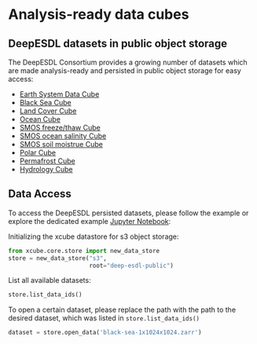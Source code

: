 # Analysis-ready data cubes
## DeepESDL datasets in public object storage

The DeepESDL Consortium provides a growing number of datasets which are made
analysis-ready and persisted in public object storage for easy access:

-   [Earth System Data Cube](analysis-ready/ESDC.md)
-   [Black Sea Cube](analysis-ready/black-sea.md)
-   [Land Cover Cube](analysis-ready/LC-1x2025x2025-2-0-0-levels.md)
-   [Ocean Cube](analysis-ready/ocean-1M-9km-1x1080x1080-1-4-0-zarr.md)
-   [SMOS freeze/thaw Cube](analysis-ready/SMOS-snow-1x720x720-1-0-1-zarr.md)
-   [SMOS ocean salinity Cube](analysis-ready/SMOS-L2C-OS-20230101-20231231-1W-res0-1x1000x1000-levels.md)
-   [SMOS soil moistrue Cube](analysis-ready/SMOS-L2C-SM-20230101-20231231-1W-res0-1x1000x1000-levels.md)
-   [Polar Cube](analysis-ready/polar-100m-1x2048x2048-1-0-1-zarr.md)
-   [Permafrost Cube](analysis-ready/esa-cci-permafrost-1x1151x1641-0-0-2-zarr.md)
-   [Hydrology Cube](analysis-ready/hydrology-1D-0-009deg-100x60x60-3-0-2-zarr.md)



## Data Access

To access the DeepESDL persisted datasets, please follow the example or explore the 
dedicated example [Jupyter Notebook](../../jupyterlab/notebooks/generic-notebooks/Access_public_cubes.ipynb):

Initializing the xcube datastore for s3 object storage:
```python
from xcube.core.store import new_data_store
store = new_data_store("s3", 
                       root="deep-esdl-public")
```
List all available datasets:

```python
store.list_data_ids()
```

To open a certain dataset, please replace the path with the path to the
desired dataset, which was listed in `store.list_data_ids()`

```python
dataset = store.open_data('black-sea-1x1024x1024.zarr')
```


